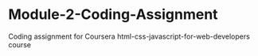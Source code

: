 # Module-2-Coding-Assignment
Coding assignment for Coursera html-css-javascript-for-web-developers course

